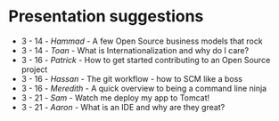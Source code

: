 # Presentation suggestions
* 3 - 14 - *Hammad* - A few Open Source business models that rock
* 3 - 14 - *Toan* - What is Internationalization and why do I care?
* 3 - 16 - *Patrick* - How to get started contributing to an Open Source project
* 3 - 16 - *Hassan* - The git workflow - how to SCM like a boss
* 3 - 16 - *Meredith* - A quick overview to being a command line ninja
* 3 - 21 - *Sam* - Watch me deploy my app to Tomcat!
* 3 - 21 - *Aaron* - What is an IDE and why are they great?
